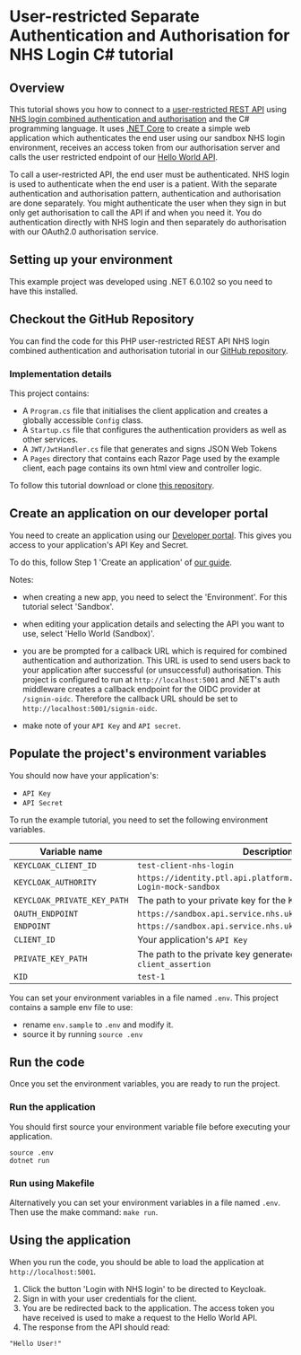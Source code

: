 # User-restricted Separate Authentication and Authorisation for NHS Login C# tutorial

## Overview

This tutorial shows you how to connect to a [user-restricted REST API](https://digital.nhs.uk/developer/guides-and-documentation/security-and-authorisation#user-restricted-apis) using [NHS login combined authentication and authorisation](https://digital.nhs.uk/developer/guides-and-documentation/security-and-authorisation/user-restricted-restful-apis-nhs-login-combined-authentication-and-authorisation)
and the C# programming language. It uses [.NET Core](https://dotnet.microsoft.com/en-us/) to create a simple web application which authenticates the end user using our sandbox NHS login environment, receives an access token from our authorisation server and calls the user restricted endpoint of our [Hello World API](https://digital.nhs.uk/developer/api-catalogue/hello-world).

To call a user-restricted API, the end user must be authenticated.
NHS login is used to authenticate when the end user is a patient. With the separate authentication and authorisation pattern, authentication and authorisation are done separately. You might authenticate the user when they sign in but only get authorisation to call the API if and when you need it. You do authentication directly with NHS login and then separately do authorisation with our OAuth2.0 authorisation service.
## Setting up your environment
This example project was developed using .NET 6.0.102 so you need to have this installed.

## Checkout the GitHub Repository

You can find the code for this PHP user-restricted REST API NHS login combined authentication and authorisation tutorial in
our [GitHub repository](https://github.com/NHSDigital/hello-world-auth-examples/tree/main/user-restricted-separate-auth-tutorials/nhs-login/csharp).

### Implementation details
This project contains:

- A `Program.cs` file that initialises the client application and creates a globally accessible `Config` class.
- A `Startup.cs` file that configures the authentication providers as well as other services.
- A `JWT/JwtHandler.cs` file that generates and signs JSON Web Tokens
- A `Pages` directory that contains each Razor Page used by the example client, each page contains its own html view and controller logic.   

To follow this tutorial download or clone [this repository](https://github.com/NHSDigital/hello-world-auth-examples/tree/main/user-restricted-separated-auth-tutorials/nhs-login/csharp).

## Create an application on our developer portal

You need to create an application using our [Developer portal](https://digital.nhs.uk/developer/getting-started#create-a-developer-account). This gives you access to your application's API Key and Secret.

To do this, follow Step 1 'Create an application'
of [our guide](https://digital.nhs.uk/developer/guides-and-documentation/security-and-authorisation/application-restricted-restful-apis-signed-jwt-authentication#step-1-create-an-application).

Notes:

- when creating a new app, you need to select the 'Environment'. For this tutorial select 'Sandbox'.
- when editing your application details and selecting the API you want to use, select 'Hello World (Sandbox)'.
- you are be prompted for a callback URL which is required for combined authentication and authorization. This URL is used to send users back to your application after successful (or unsuccessful) authorisation. This project is configured to run at `http://localhost:5001` and .NET's auth middleware creates a callback endpoint for the OIDC provider at `/signin-oidc`. Therefore the callback URL should be set to `http://localhost:5001/signin-oidc`.

- make note of your `API Key` and `API secret`.

## Populate the project's environment variables

You should now have your application's:

- `API Key`
- `API Secret`

To run the example tutorial, you need to set the following environment variables.

| Variable name               | Description                                                                   |
|-----------------------------|-------------------------------------------------------------------------------|
| `KEYCLOAK_CLIENT_ID`        | `test-client-nhs-login`                                                       |
| `KEYCLOAK_AUTHORITY`        | `https://identity.ptl.api.platform.nhs.uk/auth/realms/NHS-Login-mock-sandbox` |
 | `KEYCLOAK_PRIVATE_KEY_PATH` | The path to your private key for the Keycloak realm                           | 
 | `OAUTH_ENDPOINT`            | `https://sandbox.api.service.nhs.uk/oauth2-mock`                              |
 | `ENDPOINT`                  | `https://sandbox.api.service.nhs.uk/hello-world/hello/user`                   |
 | `CLIENT_ID`                 | Your application's `API Key`                                                  |
 | `PRIVATE_KEY_PATH`          | The path to the private key generated for your `client_assertion`             |
 | `KID`                       | `test-1`                                                                      |

You can set your environment variables in a file named `.env`. This project contains a sample env file to use:

- rename `env.sample` to `.env` and modify it.
- source it by running `source .env`

## Run the code

Once you set the environment variables, you are ready to run the project.

### Run the application

You should first source your environment variable file before executing your application.
```shell
source .env
dotnet run
```

### Run using Makefile
Alternatively you can set your environment variables in a file named `.env`. Then use the make command: `make run`.

## Using the application
When you run the code, you should be able to load the application at `http://localhost:5001`.
1. Click the button 'Login with NHS login' to be directed to Keycloak.
2. Sign in with your user credentials for the client.
3. You are be redirected back to the application. The access token you have received is used to make a request to the Hello World API.
4. The response from the API should read:

```
"Hello User!"
```